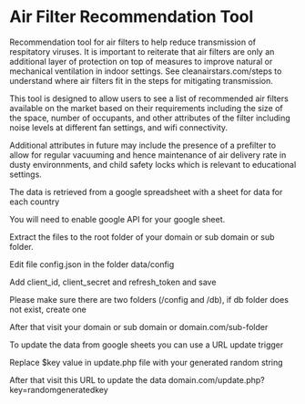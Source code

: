 # Air Filter Recommendation Tool
Recommendation tool for air filters to help reduce transmission of respitatory viruses. It is important to reiterate that air filters are only an additional layer of protection on top of measures to improve natural or mechanical ventilation in indoor settings. See cleanairstars.com/steps to understand where air filters fit in the steps for mitigating transmission.

This tool is designed to allow users to see a list of recommended air filters available on the market based on their requirements including the size of the space, number of occupants, and other attributes of the filter including noise levels at different fan settings, and wifi connectivity.  

Additional attributes in future may include the presence of a prefilter to allow for regular vacuuming and hence maintenance of air delivery rate in dusty environnments, and child safety locks which is relevant to educational settings.

The data is retrieved from a google spreadsheet with a sheet for data for each country 

You will need to enable google API for your google sheet.

Extract the files to the root folder of your domain or sub domain or sub folder.

Edit file config.json in the folder data/config

Add client_id, client_secret and refresh_token and save

Please make sure there are two folders (/config and /db), if db folder does not exist, create one

After that visit your domain or sub domain or domain.com/sub-folder

To update the data from google sheets you can use a URL update trigger

Replace $key value in update.php file with your generated random string

After that visit this URL to update the data domain.com/update.php?key=randomgeneratedkey
